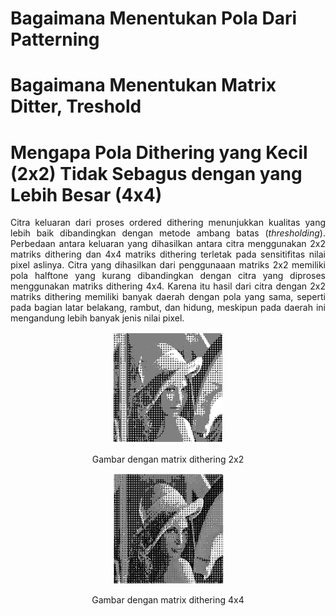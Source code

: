 # Bagaimana Menentukan Pola Dari Patterning
# Bagaimana Menentukan Matrix Ditter, Treshold



# Mengapa Pola Dithering yang Kecil (2x2) Tidak Sebagus dengan yang Lebih Besar (4x4)

<p align="justify">Citra  keluaran  dari  proses ordered dithering menunjukkan  kualitas  yang  lebih baik   dibandingkan   dengan   metode   ambang   batas (<i>thresholding</i>).   Perbedaan   antara keluaran  yang  dihasilkan antara citra  menggunakan  2x2  matriks dithering dan  4x4 matriks dithering terletak pada sensitifitas nilai pixel aslinya. Citra yang dihasilkan dari penggunaaan matriks 2x2 memiliki pola halftone yang kurang dibandingkan dengan citra yang diproses menggunakan matriks dithering 4x4. Karena itu hasil dari citra dengan 2x2 matriks dithering memiliki  banyak  daerah  dengan  pola  yang  sama,  seperti  pada  bagian latar belakang, rambut, dan hidung, meskipun pada daerah ini mengandung lebih banyak jenis nilai pixel.</p>

<p align="center"><img src="img/dithering2x2.PNG"></p>
<p align="center">Gambar dengan matrix dithering 2x2</p>

<p align="center"><img src="img/dithering4x4.PNG"></p>
<p align="center">Gambar dengan matrix dithering 4x4</p>